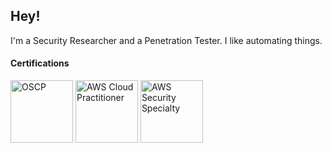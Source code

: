 ## Hey!

I'm a Security Researcher and a Penetration Tester. I like automating things. 

#### Certifications

<a href="https://www.credly.com/badges/8f9c5ea6-896b-4066-99a1-506456299c11/public_url" target="_blank"><img src="https://images.credly.com/size/340x340/images/ec81134d-e80b-4eb5-ae07-0eb8e1a60fcd/image.png" class="cert" alt='OSCP' width="100px"></a>
<a href="https://www.credly.com/badges/cdc197f0-08a0-4b8c-a2ea-c0407fe22c77/public_url" target="_blank"><img src="https://images.credly.com/size/340x340/images/00634f82-b07f-4bbd-a6bb-53de397fc3a6/image.png" class="cert" alt='AWS Cloud Practitioner' width="100px"></a>
<a href="https://www.credly.com/badges/3a7ba1f7-9277-451e-8dad-20938cfeb5d6/public_url" target="_blank"><img src="https://images.credly.com/size/340x340/images/53acdae5-d69f-4dda-b650-d02ed7a50dd7/image.png" class="cert" alt='AWS Security Specialty' width="100px"></a>
